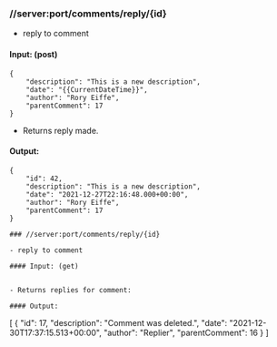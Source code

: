 ### //server:port/comments/reply/{id}

- reply to comment

#### Input: (post)

```
{
    "description": "This is a new description",
    "date": "{{CurrentDateTime}}",
    "author": "Rory Eiffe",
    "parentComment": 17
}
```

- Returns reply made.

#### Output:

```    
{
    "id": 42,
    "description": "This is a new description",
    "date": "2021-12-27T22:16:48.000+00:00",
    "author": "Rory Eiffe",
    "parentComment": 17
}

### //server:port/comments/reply/{id}

- reply to comment

#### Input: (get)

```
```

- Returns replies for comment:

#### Output:

```    

[
	{
		"id": 17,
		"description": "Comment was deleted.",
		"date": "2021-12-30T17:37:15.513+00:00",
		"author": "Replier",
		"parentComment": 16
	}
]
